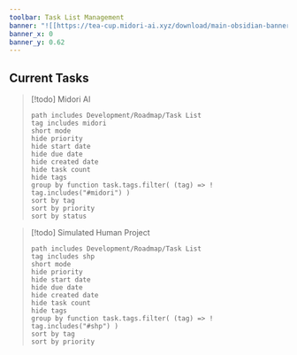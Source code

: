 ```yaml
---
toolbar: Task List Management
banner: "![[https://tea-cup.midori-ai.xyz/download/main-obsidian-banner.png]]"
banner_x: 0
banner_y: 0.62
---
```


## Current Tasks

> [!todo] Midori AI
> ```tasks
> path includes Development/Roadmap/Task List
> tag includes midori
> short mode
> hide priority
> hide start date
> hide due date
> hide created date
> hide task count
> hide tags
> group by function task.tags.filter( (tag) => ! tag.includes("#midori") )
> sort by tag
> sort by priority
> sort by status
> ```

> [!todo] Simulated Human Project
> ```tasks
> path includes Development/Roadmap/Task List
> tag includes shp
> short mode
> hide priority
> hide start date
> hide due date
> hide created date
> hide task count
> hide tags
> group by function task.tags.filter( (tag) => ! tag.includes("#shp") )
> sort by tag
> sort by priority
> ```


